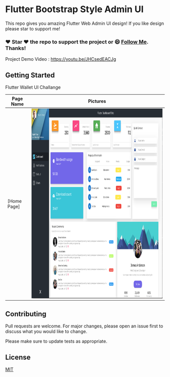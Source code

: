 # Flutter Bootstrap Style Admin UI

This repo gives you amazing Flutter Web Admin UI design! If you like design please star to support me!
  
### :heart: Star :heart: the repo to support the project or :smile: [Follow Me](https://github.com/kalismeras61). Thanks!

Project Demo Video : https://youtu.be/JHCsedEACJg

## Getting Started
Flutter Wallet UI Challange
  
  Page Name | Pictures   
 --- | --- 
 [Home Page] | <img src="1.png" height= "600"/>
 
## Contributing
Pull requests are welcome. For major changes, please open an issue first to discuss what you would like to change.

Please make sure to update tests as appropriate.

## License
[MIT](https://opensource.org/licenses/MIT)

